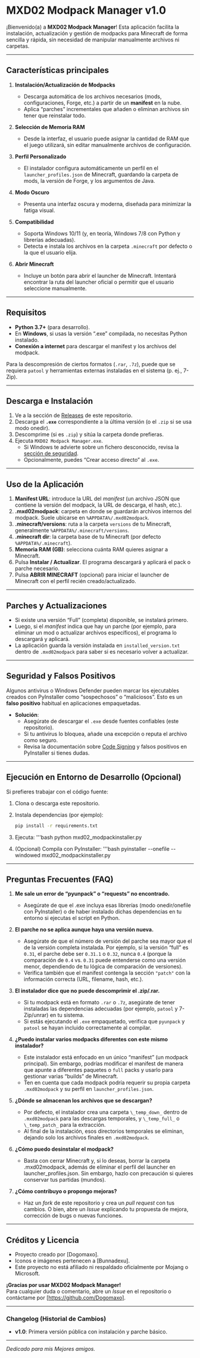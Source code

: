 # MXD02 Modpack Manager v1.0

¡Bienvenido(a) a **MXD02 Modpack Manager**! Esta aplicación facilita la instalación, actualización y gestión de modpacks para Minecraft de forma sencilla y rápida, sin necesidad de manipular manualmente archivos ni carpetas.

---

## Características principales

1. **Instalación/Actualización de Modpacks**  
   - Descarga automática de los archivos necesarios (mods, configuraciones, Forge, etc.) a partir de un **manifest** en la nube.  
   - Aplica “parches” incrementales que añaden o eliminan archivos sin tener que reinstalar todo.

2. **Selección de Memoria RAM**  
   - Desde la interfaz, el usuario puede asignar la cantidad de RAM que el juego utilizará, sin editar manualmente archivos de configuración.

3. **Perfil Personalizado**  
   - El instalador configura automáticamente un perfil en el `launcher_profiles.json` de Minecraft, guardando la carpeta de mods, la versión de Forge, y los argumentos de Java.

4. **Modo Oscuro**  
   - Presenta una interfaz oscura y moderna, diseñada para minimizar la fatiga visual.

5. **Compatibilidad**  
   - Soporta Windows 10/11 (y, en teoría, Windows 7/8 con Python y librerías adecuadas).  
   - Detecta e instala los archivos en la carpeta `.minecraft` por defecto o la que el usuario elija.

6. **Abrir Minecraft**  
   - Incluye un botón para abrir el launcher de Minecraft. Intentará encontrar la ruta del launcher oficial o permitir que el usuario seleccione manualmente.

---

## Requisitos

- **Python 3.7+** (para desarrollo).  
- En **Windows**, si usas la versión “.exe” compilada, no necesitas Python instalado.  
- **Conexión a internet** para descargar el manifest y los archivos del modpack.

Para la descompresión de ciertos formatos (`.rar`, `.7z`), puede que se requiera `patool` y herramientas externas instaladas en el sistema (p. ej., 7-Zip).

---

## Descarga e Instalación

1. Ve a la sección de [Releases](./releases) de este repositorio.  
2. Descarga el **`.exe`** correspondiente a la última versión (o el `.zip` si se usa modo onedir).  
3. Descomprime (si es `.zip`) y sitúa la carpeta donde prefieras.  
4. Ejecuta `MXD02 Modpack Manager.exe`.  
   - Si Windows te advierte sobre un fichero desconocido, revisa la [sección de seguridad](#seguridad-y-falsos-positivos).  
   - Opcionalmente, puedes “Crear acceso directo” al `.exe`.

---

## Uso de la Aplicación

1. **Manifest URL**: introduce la URL del *manifest* (un archivo JSON que contiene la versión del modpack, la URL de descarga, el hash, etc.).  
2. **.mxd02modpack**: carpeta en donde se guardarán archivos internos del modpack. Suele ubicarse en `%APPDATA%/.mxd02modpack`.  
3. **.minecraft/versions**: ruta a la carpeta `versions` de tu Minecraft, generalmente `%APPDATA%/.minecraft/versions`.  
4. **.minecraft dir**: la carpeta base de tu Minecraft (por defecto `%APPDATA%/.minecraft`).  
5. **Memoria RAM (GB)**: selecciona cuánta RAM quieres asignar a Minecraft.  
6. Pulsa **Instalar / Actualizar**. El programa descargará y aplicará el pack o parche necesario.  
7. Pulsa **ABRIR MINECRAFT** (opcional) para iniciar el launcher de Minecraft con el perfil recién creado/actualizado.

---

## Parches y Actualizaciones

- Si existe una versión “Full” (completa) disponible, se instalará primero.  
- Luego, si el *manifest* indica que hay un parche (por ejemplo, para eliminar un mod o actualizar archivos específicos), el programa lo descargará y aplicará.  
- La aplicación guarda la versión instalada en `installed_version.txt` dentro de `.mxd02modpack` para saber si es necesario volver a actualizar.

---

## Seguridad y Falsos Positivos

Algunos antivirus o Windows Defender pueden marcar los ejecutables creados con PyInstaller como “sospechosos” o “maliciosos”. Esto es un **falso positivo** habitual en aplicaciones empaquetadas.  
- **Solución**:  
  - Asegúrate de descargar el `.exe` desde fuentes confiables (este repositorio).  
  - Si tu antivirus lo bloquea, añade una excepción o reputa el archivo como seguro.  
  - Revisa la documentación sobre [Code Signing](https://learn.microsoft.com/en-us/windows/win32/seccrypto/code-signing) y falsos positivos en PyInstaller si tienes dudas.

---

## Ejecución en Entorno de Desarrollo (Opcional)

Si prefieres trabajar con el código fuente:

1. Clona o descarga este repositorio. 
 
2. Instala dependencias (por ejemplo):
   ```bash
   pip install -r requirements.txt

3. Ejecuta:
   '''bash
   python mxd02_modpackinstaller.py

4. (Opcional) Compila con PyInstaller:
   '''bash
   pyinstaller --onefile --windowed mxd02_modpackinstaller.py

---

## Preguntas Frecuentes (FAQ)

1. **Me sale un error de “pyunpack” o “requests” no encontrado.**
   - Asegúrate de que el .exe incluya esas librerías (modo onedir/onefile con PyInstaller) o de haber instalado dichas dependencias en tu entorno si ejecutas el script en Python.

2. **El parche no se aplica aunque haya una versión nueva.**
   - Asegúrate de que el número de versión del parche sea mayor que el de la versión completa instalada. Por ejemplo, si la versión “full” es `0.31`, el parche debe ser `0.31.1` o `0.32`, nunca `0.4` (porque la comparación de `0.4` vs. `0.31` puede entenderse como una versión menor, dependiendo de tu lógica de comparación de versiones).
   - Verifica también que el manifest contenga la sección `"patch"` con la información correcta (URL, filename, hash, etc.).

3. **El instalador dice que no puede descomprimir el .zip/.rar.**
   - Si tu modpack está en formato `.rar` o `.7z`, asegúrate de tener instaladas las dependencias adecuadas (por ejemplo, `patool` y 7-Zip/unrar) en tu sistema.  
   - Si estás ejecutando el `.exe` empaquetado, verifica que `pyunpack` y `patool` se hayan incluido correctamente al compilar.

4. **¿Puedo instalar varios modpacks diferentes con este mismo instalador?**
   - Este instalador está enfocado en un único “manifest” (un modpack principal). Sin embargo, podrías modificar el manifest de manera que apunte a diferentes paquetes o `full` packs y usarlo para gestionar varias “builds” de Minecraft.  
   - Ten en cuenta que cada modpack podría requerir su propia carpeta `.mxd02modpack` y su perfil en `launcher_profiles.json`.

5. **¿Dónde se almacenan los archivos que se descargan?**
   - Por defecto, el instalador crea una carpeta `\_temp_down_` dentro de `.mxd02modpack` para las descargas temporales, y `\_temp_full_` o `\_temp_patch_` para la extracción.  
   - Al final de la instalación, esos directorios temporales se eliminan, dejando solo los archivos finales en `.mxd02modpack`.

6. **¿Cómo puedo desinstalar el modpack?**
   - Basta con cerrar Minecraft y, si lo deseas, borrar la carpeta .mxd02modpack, además de eliminar el perfil del launcher en launcher_profiles.json. Sin embargo, hazlo con precaución si quieres conservar tus partidas (mundos).

7. **¿Cómo contribuyo o propongo mejoras?**
   - Haz un *fork* de este repositorio y crea un *pull request* con tus cambios. O bien, abre un *Issue* explicando tu propuesta de mejora, corrección de bugs o nuevas funciones.

---

## Créditos y Licencia

- Proyecto creado por [Dogomaxo].  
- Iconos e imágenes pertenecen a [Bunnadexu].  
- Este proyecto no está afiliado ni respaldado oficialmente por Mojang o Microsoft.

**¡Gracias por usar MXD02 Modpack Manager!**  
Para cualquier duda o comentario, abre un _Issue_ en el repositorio o contáctame por [https://github.com/Dogomaxo].

---

### Changelog (Historial de Cambios)

- **v1.0**: Primera versión pública con instalación y parche básico.  

---

_Dedicado para mis Mejores amigos._